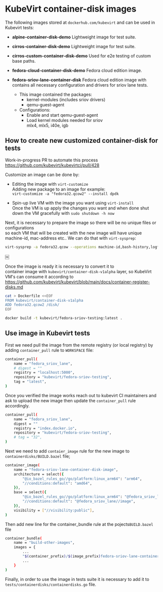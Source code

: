 # KubeVirt container-disk images
The following images stored at `dockerhub.com/kubevirt` and can be used in Kubevirt tests:

- **alpine-container-disk-demo**
   Lightweight image for test suite.

- **cirros-container-disk-demo**
    Lightweight image for test suite.

- **cirros-custom-container-disk-demo**
    Used for e2e testing of custom base paths.

- **fedora-cloud-container-disk-demo**
    Fedora cloud edition image.

- **fedora-sriov-lane-container-disk**
    Fedora cloud edition image with contains all necessary configuration and drivers for sriov lane tests.    
    - This image contained the packages:  
        - kernel-modules (includes sriov drivers)  
        - qemu-guest-agent  
    - Configurations:  
        - Enable and start qemu-guest-agent  
        - Load kernel modules needed for sriov  
          mlx4, mlx5, i40e, igb  

## How to create new customized container-disk for tests

Work-in-progress PR to automate this process https://github.com/kubevirt/kubevirtci/pull/428

Customize an image can be done by:
- Editing the image with `virt-customize`  
  Adding new package to an image for example:  
  `virt-customize -a "fedora32.qcow2" --install dpdk`

- Spin-up live VM with the image you want using `virt-install`  
  Once the VM is up apply the changes you want and when done
  shut down the VM gracefully with `sudo shutdown -h now`

Next, it is necessary to prepare the image so there will be no unique files or configurations   
so each VM that will be created with the new image will have unique machine-id, mac-address etc.. 
We can do that with `virt-sysprep`:
 ```bash
 virt-sysprep -a fedora32.qcow --operations machine-id,bash-history,logfiles,tmp-files,net-hostname,net-hwaddr  
 ```
￼

Once the image is ready it is necessary to convert it to   
container image with `kubevirt/container-disk-v1alpha` layer, 
so KubeVirt VM's can consume it according to  
https://github.com/kubevirt/kubevirt/blob/main/docs/container-register-disks.md

```bash
cat > Dockerfile <<EOF
FROM kubevirt/container-disk-v1alpha
ADD fedora32.qcow2 /disk/
EOF

docker build -t kubevirt/fedora-sriov-testing:latest .
```


## Use image in Kubevirt tests

First we need pull the image from the remote registry (or local registry) by adding `container_pull` rule to `WORKSPACE` file:
```bash
container_pull(
    name = "fedora_sriov_lane",
    # digest = ""
    registry = "localhost:5000",
    repository = "kubevirt/fedora-sriov-testing",
    tag = "latest",
)
```
Once you verified the image works reach out to kubevirt CI maintainers and ask to upload the new image 
then update the `container_pull` rule accordingly.
```bash
container_pull(
    name = "fedora_sriov_lane",
    digest = ""
    registry = "index.docker.io",
    repository = "kubevirt/fedora-sriov-testing",
    # tag = "32",
)
```

Next we need to add `contaier_image` rule for the new image to `containerdisks/BUILD.bazel` file;
```bash
container_image(
    name = "fedora-sriov-lane-container-disk-image",
    architecture = select({
        "@io_bazel_rules_go//go/platform:linux_arm64": "arm64",
        "//conditions:default": "amd64",
    }),
    base = select({
        "@io_bazel_rules_go//go/platform:linux_arm64": "@fedora_sriov_lane_aarch64//image",
        "//conditions:default": "@fedora_sriov_lane//image",
    }),
    visibility = ["//visibility:public"],
)
```

Then add new line for the container_bundle rule at the pojects`BUILD.bazel` file
```bash
container_bundle(
    name = "build-other-images",
    images = {
        ...
        "$(container_prefix)/$(image_prefix)fedora-sriov-lane-container-disk:$(container_tag)": "//containerimages:fedora-extended-container-disk-image",
        ...
    }
)
```

Finally, in order to use the image in tests suite it is necessary to add it to `tests/containerdisks/containerdisks.go` file.
